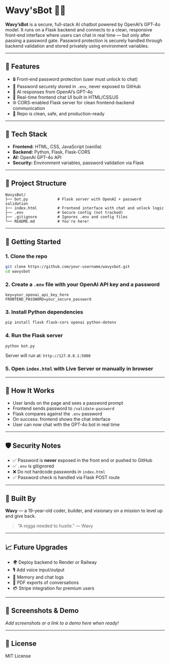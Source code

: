 # Wavy'sBot 🌊🤖

**Wavy’sBot** is a secure, full-stack AI chatbot powered by OpenAI’s GPT-4o model. It runs on a Flask backend and connects to a clean, responsive front-end interface where users can chat in real time — but only after passing a password gate. Password protection is securely handled through backend validation and stored privately using environment variables.

---

## 🔐 Features

- 🔒 Front-end password protection (user must unlock to chat)
- 🔐 Password securely stored in `.env`, never exposed to GitHub
- 🤖 AI responses from OpenAI’s GPT-4o
- 💬 Real-time frontend chat UI built in HTML/CSS/JS
- 🌐 CORS-enabled Flask server for clean frontend-backend communication
- 🧼 Repo is clean, safe, and production-ready

---

## 🧠 Tech Stack

- **Frontend:** HTML, CSS, JavaScript (vanilla)
- **Backend:** Python, Flask, Flask-CORS
- **AI:** OpenAI GPT-4o API
- **Security:** Environment variables, password validation via Flask

---

## 📂 Project Structure

```
WavysBot/
├── bot.py             # Flask server with OpenAI + password validation
├── index.html         # Frontend interface with chat and unlock logic
├── .env               # Secure config (not tracked)
├── .gitignore         # Ignores .env and config files
└── README.md          # You're here!
```

---

## 🚀 Getting Started

### 1. Clone the repo
```bash
git clone https://github.com/your-username/wavysbot.git
cd wavysbot
```

### 2. Create a `.env` file with your OpenAI API key and a password
```
key=your_openai_api_key_here
FRONTEND_PASSWORD=your_secure_password
```

### 3. Install Python dependencies
```bash
pip install flask flask-cors openai python-dotenv
```

### 4. Run the Flask server
```bash
python bot.py
```
Server will run at: `http://127.0.0.1:5000`

### 5. Open `index.html` with Live Server or manually in browser

---

## 🧪 How It Works
- User lands on the page and sees a password prompt
- Frontend sends password to `/validate-password`
- Flask compares against the `.env` password
- On success: frontend shows the chat interface
- User can now chat with the GPT-4o bot in real time

---

## 🛡 Security Notes

- ✅ Password is **never** exposed in the front end or pushed to GitHub
- ✅ `.env` is gitignored
- ❌ Do not hardcode passwords in `index.html`
- ✅ Password check is handled via Flask POST route

---

## 🧠 Built By

**Wavy** — a 19-year-old coder, builder, and visionary on a mission to level up and give back.

> “A nigga needed to hustle.” — Wavy

---

## 📈 Future Upgrades

- 🌍 Deploy backend to Render or Railway
- 🎙 Add voice input/output
- 🧠 Memory and chat logs
- 🧾 PDF exports of conversations
- 💳 Stripe integration for premium users

---

## 📸 Screenshots & Demo
_Add screenshots or a link to a demo here when ready!_

---

## 📜 License
MIT License
